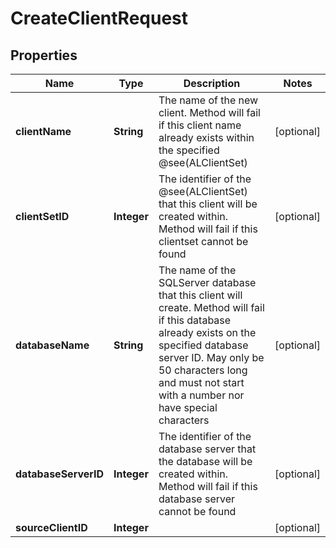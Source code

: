 

# CreateClientRequest


## Properties

| Name | Type | Description | Notes |
|------------ | ------------- | ------------- | -------------|
|**clientName** | **String** | The name of the new client. Method will fail if this client name already exists within the specified @see(ALClientSet) |  [optional] |
|**clientSetID** | **Integer** | The identifier of the @see(ALClientSet) that this client will be created within. Method will fail if this clientset cannot be found |  [optional] |
|**databaseName** | **String** | The name of the SQLServer database that this client will create. Method will fail if this database already exists on the specified database server ID.  May only be 50 characters long and must not start with a number nor have special characters |  [optional] |
|**databaseServerID** | **Integer** | The identifier of the database server that the database will be created within. Method will fail if this database server cannot be found |  [optional] |
|**sourceClientID** | **Integer** |  |  [optional] |




